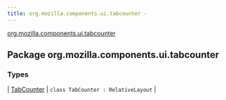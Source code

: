 ```yaml
---
title: org.mozilla.components.ui.tabcounter - 
---
```


[org.mozilla.components.ui.tabcounter](./index.html)

## Package org.mozilla.components.ui.tabcounter

### Types

| [TabCounter](-tab-counter/index.html) | `class TabCounter : RelativeLayout` |

